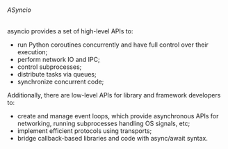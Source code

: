 ###### ASyncio
asyncio provides a set of high-level APIs to:

- run Python coroutines concurrently and have full control over their execution;
- perform network IO and IPC;
- control subprocesses;
- distribute tasks via queues;
- synchronize concurrent code;

Additionally, there are low-level APIs for library and framework developers to:

- create and manage event loops, which provide asynchronous APIs for networking, running subprocesses handling OS signals, etc;
- implement efficient protocols using transports;
- bridge callback-based libraries and code with async/await syntax.